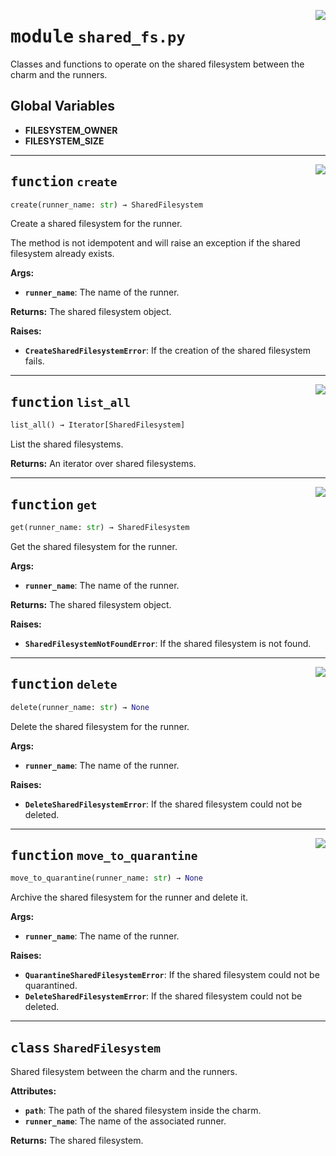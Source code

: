 <!-- markdownlint-disable -->

<a href="../src/shared_fs.py#L0"><img align="right" style="float:right;" src="https://img.shields.io/badge/-source-cccccc?style=flat-square"></a>

# <kbd>module</kbd> `shared_fs.py`
Classes and functions to operate on the shared filesystem between the charm and the runners. 

**Global Variables**
---------------
- **FILESYSTEM_OWNER**
- **FILESYSTEM_SIZE**

---

<a href="../src/shared_fs.py#L54"><img align="right" style="float:right;" src="https://img.shields.io/badge/-source-cccccc?style=flat-square"></a>

## <kbd>function</kbd> `create`

```python
create(runner_name: str) → SharedFilesystem
```

Create a shared filesystem for the runner. 

The method is not idempotent and will raise an exception if the shared filesystem already exists. 



**Args:**
 
 - <b>`runner_name`</b>:  The name of the runner. 



**Returns:**
 The shared filesystem object. 



**Raises:**
 
 - <b>`CreateSharedFilesystemError`</b>:  If the creation of the shared filesystem fails. 


---

<a href="../src/shared_fs.py#L107"><img align="right" style="float:right;" src="https://img.shields.io/badge/-source-cccccc?style=flat-square"></a>

## <kbd>function</kbd> `list_all`

```python
list_all() → Iterator[SharedFilesystem]
```

List the shared filesystems. 



**Returns:**
  An iterator over shared filesystems. 


---

<a href="../src/shared_fs.py#L121"><img align="right" style="float:right;" src="https://img.shields.io/badge/-source-cccccc?style=flat-square"></a>

## <kbd>function</kbd> `get`

```python
get(runner_name: str) → SharedFilesystem
```

Get the shared filesystem for the runner. 



**Args:**
 
 - <b>`runner_name`</b>:  The name of the runner. 



**Returns:**
 The shared filesystem object. 



**Raises:**
 
 - <b>`SharedFilesystemNotFoundError`</b>:  If the shared filesystem is not found. 


---

<a href="../src/shared_fs.py#L140"><img align="right" style="float:right;" src="https://img.shields.io/badge/-source-cccccc?style=flat-square"></a>

## <kbd>function</kbd> `delete`

```python
delete(runner_name: str) → None
```

Delete the shared filesystem for the runner. 



**Args:**
 
 - <b>`runner_name`</b>:  The name of the runner. 



**Raises:**
 
 - <b>`DeleteSharedFilesystemError`</b>:  If the shared filesystem could not be deleted. 


---

<a href="../src/shared_fs.py#L177"><img align="right" style="float:right;" src="https://img.shields.io/badge/-source-cccccc?style=flat-square"></a>

## <kbd>function</kbd> `move_to_quarantine`

```python
move_to_quarantine(runner_name: str) → None
```

Archive the shared filesystem for the runner and delete it. 



**Args:**
 
 - <b>`runner_name`</b>:  The name of the runner. 



**Raises:**
 
 - <b>`QuarantineSharedFilesystemError`</b>:  If the shared filesystem could not be quarantined. 
 - <b>`DeleteSharedFilesystemError`</b>:  If the shared filesystem could not be deleted. 


---

## <kbd>class</kbd> `SharedFilesystem`
Shared filesystem between the charm and the runners. 



**Attributes:**
 
 - <b>`path`</b>:  The path of the shared filesystem inside the charm. 
 - <b>`runner_name`</b>:  The name of the associated runner. 

**Returns:**
 The shared filesystem. 





